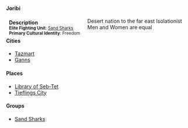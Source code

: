 #### Joribi

<div class="well" style="float:left; padding:4px 8px 4px 8px; margin-right:12px; margin-bottom: 0px">
    <strong>Description</strong><br>
    <small>
        <strong>Elite Fighting Unit</strong>: <a href="/groups/sand_sharks">Sand Sharks</a><br>
        <strong>Primary Cultural Identity</strong>: Freedom<br>
    </small>
</div>

Desert nation to the far east
Isolationist
Men and Women are equal


#### Cities
* [Tazmart](/kingdoms/joribi/tazmart)
* [Ganns](/kingdoms/joribi/ganns)

#### Places
* [Library of Seb-Tet](/places/library_of_seb-tet)
* [Tieflings City](/places/tieflings_city)

#### Groups
* [Sand Sharks](/groups/sand_sharks)
